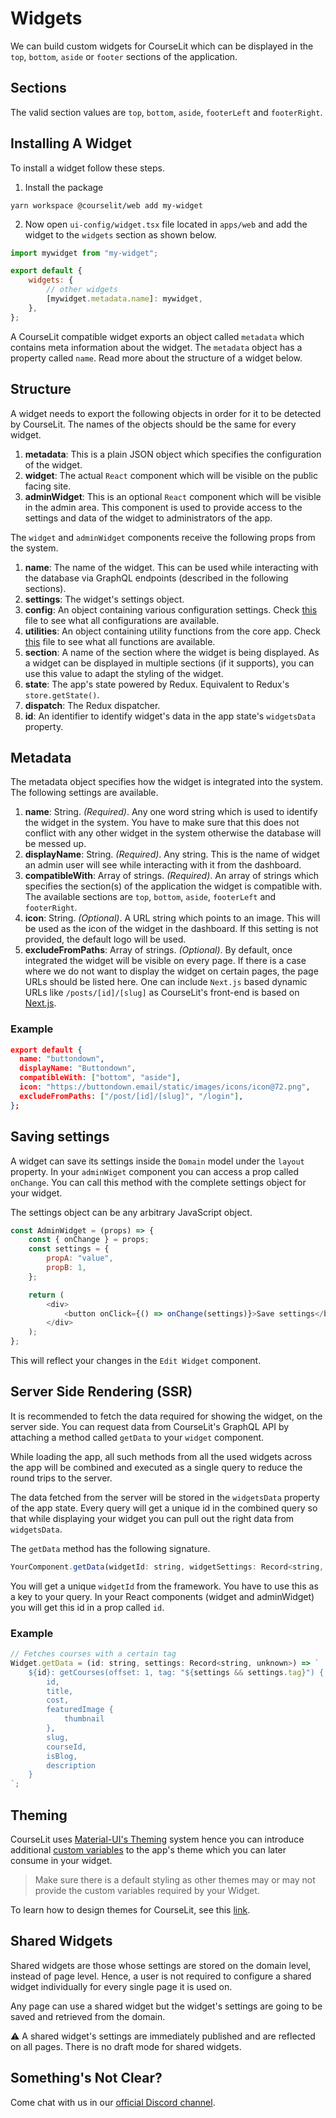 # Widgets

We can build custom widgets for CourseLit which can be displayed in the `top`, `bottom`, `aside` or `footer` sections of the application.

## Sections

The valid section values are `top`, `bottom`, `aside`, `footerLeft` and `footerRight`.

## Installing A Widget

To install a widget follow these steps.

1. Install the package

```
yarn workspace @courselit/web add my-widget
```

2. Now open `ui-config/widget.tsx` file located in `apps/web` and add the widget to the `widgets` section as shown below.

```js
import mywidget from "my-widget";

export default {
    widgets: {
        // other widgets
        [mywidget.metadata.name]: mywidget,
    },
};
```

A CourseLit compatible widget exports an object called `metadata` which contains meta information about the widget. The `metadata` object has a property called `name`. Read more about the structure of a widget below.

## Structure

A widget needs to export the following objects in order for it to be detected by CourseLit. The names of the objects should be the same for every widget.

1. **metadata**: This is a plain JSON object which specifies the configuration of the widget.
2. **widget**: The actual `React` component which will be visible on the public facing site.
3. **adminWidget**: This is an optional `React` component which will be visible in the admin area. This component is used to provide access to the settings and data of the widget to administrators of the app.

The `widget` and `adminWidget` components receive the following props from the system.

1. **name**: The name of the widget. This can be used while interacting with the database via GraphQL endpoints (described in the following sections).
2. **settings**: The widget's settings object.
3. **config**: An object containing various configuration settings. Check [this](../apps/web/components/public/base-layout/template/widget-by-name.tsx) file to see what all configurations are available.
4. **utilities**: An object containing utility functions from the core app. Check [this](../apps/web/ui-lib/utils.ts) file to see what all functions are available.
5. **section**: A name of the section where the widget is being displayed. As a widget can be displayed in multiple sections (if it supports), you can use this value to adapt the styling of the widget.
6. **state**: The app's state powered by Redux. Equivalent to Redux's `store.getState()`.
7. **dispatch**: The Redux dispatcher.
8. **id**: An identifier to identify widget's data in the app state's `widgetsData` property.

## Metadata

The metadata object specifies how the widget is integrated into the system. The following settings are available.

1. **name**: String. _(Required)_. Any one word string which is used to identify the widget in the system. You have to make sure that this does not conflict with any other widget in the system otherwise the database will be messed up.
2. **displayName**: String. _(Required)_. Any string. This is the name of widget an admin user will see while interacting with it from the dashboard.
3. **compatibleWith**: Array of strings. _(Required)_. An array of strings which specifies the section(s) of the application the widget is compatible with. The available sections are `top`, `bottom`, `aside`, `footerLeft` and `footerRight`.
4. **icon**: String. _(Optional)_. A URL string which points to an image. This will be used as the icon of the widget in the dashboard. If this setting is not provided, the default logo will be used.
5. **excludeFromPaths**: Array of strings. _(Optional)_. By default, once integrated the widget will be visible on every page. If there is a case where we do not want to display the widget on certain pages, the page URLs should be listed here. One can include `Next.js` based dynamic URLs like `/posts/[id]/[slug]` as CourseLit's front-end is based on [Next.js](https://nextjs.org/).

### Example

```json
export default {
  name: "buttondown",
  displayName: "Buttondown",
  compatibleWith: ["bottom", "aside"],
  icon: "https://buttondown.email/static/images/icons/icon@72.png",
  excludeFromPaths: ["/post/[id]/[slug]", "/login"],
};
```

## Saving settings

A widget can save its settings inside the `Domain` model under the `layout` property. In your `adminWiget` component you can access a prop called `onChange`. You can call this method with the complete settings object for your widget.

The settings object can be any arbitrary JavaScript object.

```js
const AdminWidget = (props) => {
    const { onChange } = props;
    const settings = {
        propA: "value",
        propB: 1,
    };

    return (
        <div>
            <button onClick={() => onChange(settings)}>Save settings</button>
        </div>
    );
};
```

This will reflect your changes in the `Edit Widget` component.

## Server Side Rendering (SSR)

It is recommended to fetch the data required for showing the widget, on the server side. You can request data from CourseLit's GraphQL API by attaching a method called `getData` to your `widget` component.

While loading the app, all such methods from all the used widgets across the app will be combined and executed as a single query to reduce the round trips to the server.

The data fetched from the server will be stored in the `widgetsData` property of the app state. Every query will get a unique id in the combined query so that while displaying your widget you can pull out the right data from `widgetsData`.

The `getData` method has the following signature.

```js
YourComponent.getData(widgetId: string, widgetSettings: Record<string, unknown>) => string;
```

You will get a unique `widgetId` from the framework. You have to use this as a key to your query. In your React components (widget and adminWidget) you will get this id in a prop called `id`.

### Example

```js
// Fetches courses with a certain tag
Widget.getData = (id: string, settings: Record<string, unknown>) => `
    ${id}: getCourses(offset: 1, tag: "${settings && settings.tag}") {
        id,
        title,
        cost,
        featuredImage {
            thumbnail 
        },
        slug,
        courseId,
        isBlog,
        description
    }
`;
```

## Theming

CourseLit uses [Material-UI's Theming](https://material-ui.com/customization/theming/) system hence you can introduce additional [custom variables](https://material-ui.com/customization/theming/#custom-variables) to the app's theme which you can later consume in your widget.

> Make sure there is a default styling as other themes may or may not provide the custom variables required by your Widget.

To learn how to design themes for CourseLit, see this [link](https://codelit.gitbook.io/courselit/administration-1/layout-and-themes#themes).

## Shared Widgets

Shared widgets are those whose settings are stored on the domain level, instead of page level. Hence, a user is not required to configure a shared widget individually for every single page it is used on.

Any page can use a shared widget but the widget's settings are going to be saved and retrieved from the domain.

⚠️ A shared widget's settings are immediately published and are reflected on all pages. There is no draft mode for shared widgets.

## Something's Not Clear?

Come chat with us in our [official Discord channel](https://discord.com/invite/GR4bQsN).
